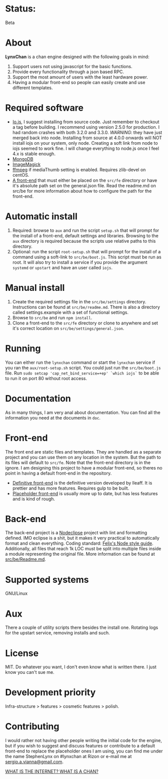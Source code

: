 # Status:
Beta

# About
**LynxChan** is a chan engine designed with the following goals in mind:
1. Support users not using javascript for the basic functions.
2. Provide every functionality through a json based RPC.
3. Support the most amount of users with the least hardware power.
4. Having a modular front-end so people can easily create and use different templates.

# Required software
* [Io.js](http://iojs.org), I suggest installing from source code. Just remember to checkout a tag before building. I recommend using version 2.5.0 for production. I had random crashes with both 3.2.0 and 3.3.0. *WARNING*: they have just merged back into node. Installing from source at 4.0.0 onwards will NOT install iojs on your system, only node. Creating a soft link from node to iojs seemed to work fine. I will change everything to node.js once I feel 4.x is stable enough. 
* [MongoDB](https://www.mongodb.org/)
* [ImageMagick](http://www.imagemagick.org/script/index.php)
* [ffmpeg](https://www.ffmpeg.org/) if mediaThumb setting is enabled. Requires zlib-devel on centOS.
* [A front-end](https://gitlab.com/mrseth/LynxChanFront-Placeholder) that must either be placed on the `src/fe` directory or have it's absolute path set on the general.json file. Read the readme.md on src/be for more information about how to configure the path for the front-end.

# Automatic install
1. Required: browse to `aux` and run the script `setup.sh` that will prompt for the install of a front-end, default settings and libraries. Browsing to the `aux` directory is required because the scripts use relative paths to this directory.
2. Optional: run the script `root-setup.sh` that will prompt for the install of a command using a soft-link to `src/be/boot.js`. This script must be run as root. It will also try to install a service if you provide the argument `systemd` or `upstart` and have an user called `iojs`.
  
# Manual install
1. Create the required settings file in the `src/be/settings` directory. Instructions can be found at `src/be/readme.md`. There is also a directory called settings.example with a set of functional settings.
2. Browse to `src/be` and run `npm install`.
3. Clone a front-end to the `src/fe` directory or clone to anywhere and set it's correct location on `src/be/settings/general.json`.

# Running
You can either run the `lynxchan` command or start the `lynxchan` service if you ran the `aux/root-setup.sh` script. You could just run the `src/be/boot.js` file. Run ``` sudo setcap 'cap_net_bind_service=+ep' `which iojs` ``` to be able to run it on port 80 without root access.

# Documentation
As in many things, I am very anal about documentation.
You can find all the information you need at the documents in `doc`.

# Front-end
The front end are static files and templates. They are handled as a separate project and you can use them on any location in the system. But the path to its files will default to `src/fe`.
Note that the front-end directory is in the ignore. I am designing this project to have a modular front-end, so theres no point in having a default front-end in the repository. 
* [Definitive front-end](https://github.com/lleaff/LynxChanFront) is the definitive version developed by lleaff. It is prettier and has more features. Requires gulp to be built.
* [Placeholder front-end](https://gitlab.com/mrseth/LynxChanFront-Placeholder) is usually more up to date, but has less features and is kind of rough.

# Back-end
The back-end project is a [Nodeclipse](http://www.nodeclipse.org/) project with lint and formatting defined. IMO eclipse is a shit, but it makes it very practical to automatically format and clean everything.
Coding standard: [Felix's Node style guide](https://github.com/felixge/node-style-guide). Additionally, all files that reach 1k LOC must be split into multiple files inside a module representing the original file.
More information can be found at [src/be/Readme.md](src/be/Readme.md).

# Supported systems
GNU/Linux

# Aux
There a couple of utility scripts there besides the install one. Rotating logs for the upstart service, removing installs and such.

# License
MIT. Do whatever you want, I don't even know what is written there. I just know you can't sue me.

# Development priority
Infra-structure > features > cosmetic features > polish.

# Contributing
I would rather not having other people writing the initial code for the engine, but if you wish to suggest and discuss features or contribute to a default front-end to replace the placeholder ones I am using, you can find me under the name StephenLynx on #lynxchan at Rizon or e-mail me at sergio.a.vianna@gmail.com.

[WHAT IS THE INTERNET? WHAT IS A CHAN?](http://8chan.co)
